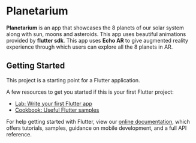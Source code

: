 # Planetarium

**Planetarium** is an app that showcases the 8 planets of our solar system along with sun, moons and asteroids. This app uses beautiful animations provided by **flutter sdk**. This app uses **Echo AR** to give augmented reality experience through which users can explore all the 8 planets in AR.

## Getting Started

This project is a starting point for a Flutter application.

A few resources to get you started if this is your first Flutter project:

- [Lab: Write your first Flutter app](https://flutter.dev/docs/get-started/codelab)
- [Cookbook: Useful Flutter samples](https://flutter.dev/docs/cookbook)

For help getting started with Flutter, view our
[online documentation](https://flutter.dev/docs), which offers tutorials,
samples, guidance on mobile development, and a full API reference.
